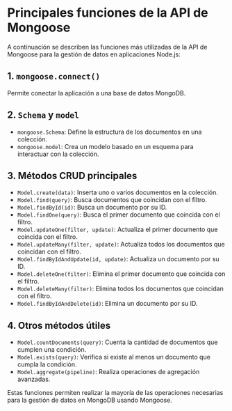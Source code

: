 # Principales funciones de la API de Mongoose

A continuación se describen las funciones más utilizadas de la API de Mongoose para la gestión de datos en aplicaciones Node.js:

## 1. `mongoose.connect()`

Permite conectar la aplicación a una base de datos MongoDB.

## 2. `Schema` y `model`

- `mongoose.Schema`: Define la estructura de los documentos en una colección.
- `mongoose.model`: Crea un modelo basado en un esquema para interactuar con la colección.

## 3. Métodos CRUD principales

- `Model.create(data)`: Inserta uno o varios documentos en la colección.
- `Model.find(query)`: Busca documentos que coincidan con el filtro.
- `Model.findById(id)`: Busca un documento por su ID.
- `Model.findOne(query)`: Busca el primer documento que coincida con el filtro.
- `Model.updateOne(filter, update)`: Actualiza el primer documento que coincida con el filtro.
- `Model.updateMany(filter, update)`: Actualiza todos los documentos que coincidan con el filtro.
- `Model.findByIdAndUpdate(id, update)`: Actualiza un documento por su ID.
- `Model.deleteOne(filter)`: Elimina el primer documento que coincida con el filtro.
- `Model.deleteMany(filter)`: Elimina todos los documentos que coincidan con el filtro.
- `Model.findByIdAndDelete(id)`: Elimina un documento por su ID.

## 4. Otros métodos útiles

- `Model.countDocuments(query)`: Cuenta la cantidad de documentos que cumplen una condición.
- `Model.exists(query)`: Verifica si existe al menos un documento que cumpla la condición.
- `Model.aggregate(pipeline)`: Realiza operaciones de agregación avanzadas.

Estas funciones permiten realizar la mayoría de las operaciones necesarias para la gestión de datos en MongoDB usando Mongoose.
